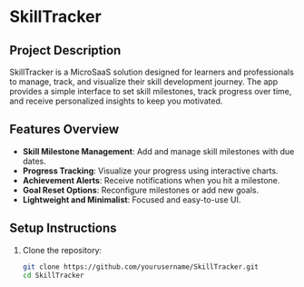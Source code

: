 # SkillTracker

## Project Description
SkillTracker is a MicroSaaS solution designed for learners and professionals to manage, track, and visualize their skill development journey. The app provides a simple interface to set skill milestones, track progress over time, and receive personalized insights to keep you motivated.

## Features Overview
- **Skill Milestone Management**: Add and manage skill milestones with due dates.
- **Progress Tracking**: Visualize your progress using interactive charts.
- **Achievement Alerts**: Receive notifications when you hit a milestone.
- **Goal Reset Options**: Reconfigure milestones or add new goals.
- **Lightweight and Minimalist**: Focused and easy-to-use UI.

## Setup Instructions
1. Clone the repository:
   ```bash
   git clone https://github.com/yourusername/SkillTracker.git
   cd SkillTracker

